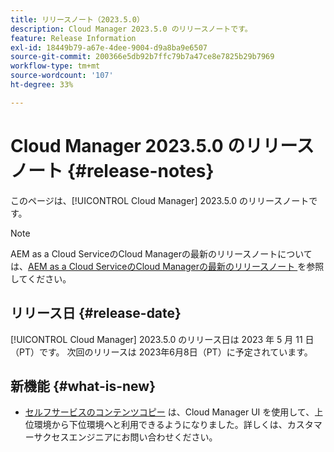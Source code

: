 ```yaml
---
title: リリースノート（2023.5.0）
description: Cloud Manager 2023.5.0 のリリースノートです。
feature: Release Information
exl-id: 18449b79-a67e-4dee-9004-d9a8ba9e6507
source-git-commit: 200366e5db92b7ffc79b7a47ce8e7825b29b7969
workflow-type: tm+mt
source-wordcount: '107'
ht-degree: 33%

---
```


# Cloud Manager 2023.5.0 のリリースノート {#release-notes}

このページは、[!UICONTROL Cloud Manager] 2023.5.0 のリリースノートです。

>[!NOTE]
>
>AEM as a Cloud ServiceのCloud Managerの最新のリリースノートについては、[AEM as a Cloud ServiceのCloud Managerの最新のリリースノート ](https://experienceleague.adobe.com/docs/experience-manager-cloud-service/content/implementing/using-cloud-manager/release-notes-cloud-manager/release-notes-cm-current.html?lang=ja) を参照してください。

## リリース日 {#release-date}

[!UICONTROL Cloud Manager] 2023.5.0 のリリース日は 2023 年 5 月 11 日（PT）です。 次回のリリースは 2023年6月8日（PT）に予定されています。

## 新機能 {#what-is-new}

* [セルフサービスのコンテンツコピー](/help/using/content-copy.md) は、Cloud Manager UI を使用して、上位環境から下位環境へと利用できるようになりました。詳しくは、カスタマーサクセスエンジニアにお問い合わせください。
